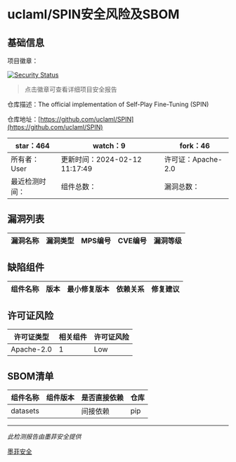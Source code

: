 # uclaml/SPIN安全风险及SBOM

## 基础信息

项目徽章：

[![Security Status](https://www.murphysec.com/platform3/v31/badge/1757475444167671808.svg)](https://www.murphysec.com/console/report/1757110423127838720/1757475444167671808)

> 点击徽章可查看详细项目安全报告

仓库描述：The official implementation of Self-Play Fine-Tuning (SPIN)

仓库地址：[https://github.com/uclaml/SPIN](https://github.com/uclaml/SPIN)

| star：464 | watch：9 | fork：46 |
| ----------- | -------------- | ------------ |
| 所有者：User | 更新时间：2024-02-12 11:17:49 | 许可证：Apache-2.0 |
| 最近检测时间： | 组件总数： | 漏洞总数： |




## 漏洞列表

| 漏洞名称 | 漏洞类型 | MPS编号 | CVE编号 | 漏洞等级 |
| ------- | ------ | ------- | ------ | ----- |





## 缺陷组件

| 组件名称 | 版本 | 最小修复版本 | 依赖关系 | 修复建议 |
| -------- | ---- | ------------ | -------- | -------- |





## 许可证风险

| 许可证类型 | 相关组件 | 许可证风险 |
| ---------- | -------- | ---------- |
|Apache-2.0|1|Low|




## SBOM清单

| 组件名称 | 组件版本 | 是否直接依赖 | 仓库 |
| -------- | -------- | ------------ | ---- |
|datasets||间接依赖|pip|


------

*此检测报告由墨菲安全提供*

[墨菲安全](www.murphysec.com)